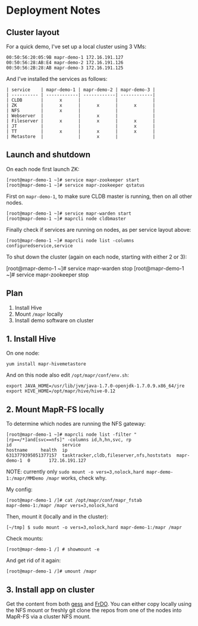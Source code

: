 # Deployment Notes

## Cluster layout

For a quick demo, I've set up a local cluster using 3 VMs:

    00:50:56:20:05:9B mapr-demo-1 172.16.191.127
    00:50:56:28:AB:E4 mapr-demo-2 172.16.191.126
    00:50:56:2B:28:AB mapr-demo-3 172.16.191.125

And I've installed the services as follows:

    | service    | mapr-demo-1 | mapr-demo-2 | mapr-demo-3 |
    | ---------- | ------------| ------------| ------------|
    | CLDB       |      x      |             |             |
    | ZK         |      x      |      x      |      x      |
    | NFS        |      x      |             |             |
    | Webserver  |             |      x      |             |
    | Fileserver |      x      |      x      |      x      |
    | JT         |             |             |      x      |
    | TT         |      x      |      x      |      x      |
    | Metastore  |             |      x      |             |



## Launch and shutdown

On each node first launch ZK:

    [root@mapr-demo-1 ~]# service mapr-zookeeper start
    [root@mapr-demo-1 ~]# service mapr-zookeeper qstatus
    
First on `mapr-demo-1`, to make sure CLDB master is running, then on all other nodes.

    [root@mapr-demo-1 ~]# service mapr-warden start
    [root@mapr-demo-1 ~]# maprcli node cldbmaster

Finally check if services are running on nodes, as per service layout above:

    [root@mapr-demo-1 ~]# maprcli node list -columns configuredservice,service

To shut down the cluster (again on each node, starting with either 2 or 3):

  [root@mapr-demo-1 ~]# service mapr-warden stop
  [root@mapr-demo-1 ~]# service mapr-zookeeper stop



## Plan

1. Install Hive
1. Mount `/mapr` locally
1. Install demo software on cluster

## 1. Install Hive

On one node:

    yum install mapr-hivemetastore

And on this node also edit `/opt/mapr/conf/env.sh`:

    export JAVA_HOME=/usr/lib/jvm/java-1.7.0-openjdk-1.7.0.9.x86_64/jre
    export HIVE_HOME=/opt/mapr/hive/hive-0.12


## 2. Mount MapR-FS locally

To determine which nodes are running the NFS gateway:

    [root@mapr-demo-1 ~]# maprcli node list -filter "[rp==/*]and[svc==nfs]" -columns id,h,hn,svc, rp
    id                   service                                    hostname     health  ip
    6313779395051377157  tasktracker,cldb,fileserver,nfs,hoststats  mapr-demo-1  0       172.16.191.127



NOTE: currently only `sudo mount -o vers=3,nolock,hard mapr-demo-1:/mapr/MMDemo /mapr` works, check why.


My config:

    [root@mapr-demo-1 /]# cat /opt/mapr/conf/mapr_fstab
    mapr-demo-1:/mapr /mapr vers=3,nolock,hard

Then, mount it (locally and in the cluster):

    [~/tmp] $ sudo mount -o vers=3,nolock,hard mapr-demo-1:/mapr /mapr

Check mounts:

    [root@mapr-demo-1 /] # showmount -e

And get rid of it again:

    [root@mapr-demo-1 /]# umount /mapr

## 3. Install app on cluster

Get the content from both [gess](https://github.com/mhausenblas/gess) and
[FrDO](https://github.com/mhausenblas/frdo). You can either copy locally using
the NFS mount or freshly git clone the repos from one of the nodes into MapR-FS via
a cluster NFS mount.
